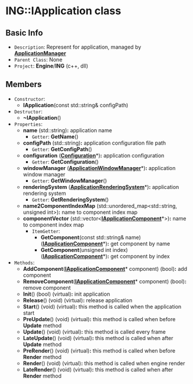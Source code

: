 # ING::IApplication class #  


## Basic Info ##
-  `Description`: Represent for application, managed by [**ApplicationManager**](Manager/ApplicationManager.md)
-  `Parent Class`: None
-  `Project`: **Engine**/**ING**  (c++, dll)

## Members ##
-  `Constructor`:
	+  **IApplication**(const std::string& configPath)
-  `Destructor`:
	+  **~IApplication**()
-  `Properties`:
	+  **name** (std::string)**:** application name
		*  `Getter`: **GetName**()
	+  **configPath** (std::string)**:** application configuration file path
		*  `Getter`: **GetConfigPath**()
	+  **configuration** ([**Configuration**]()*)**:** application configuration
		*  `Getter`: **GetConfiguration**()
	+  **windowManager** ([**ApplicationWindowManager**](WindowManager/ApplicationWindowManager.md)*)**:** application window manager
		*  `Getter`: **GetWindowManager**()
	+  **renderingSystem** ([**ApplicationRenderingSystem**](RenderingSystem/ApplicationRenderingSystem.md)*)**:** application rendering system
		*  `Getter`: **GetRenderingSystem**()
	+  **name2ComponentIndexMap** (std::unordered_map<std::string, unsigned int>)**:** name to component index map
	+  **componentVector** (std::vector<[**IApplicationComponent**](Component/IApplicationComponent.md)*>)**:** name to component index map
		*  `ItemGetter`:
			+ **GetComponent**(const std::string& name) ([**IApplicationComponent**](Component/IApplicationComponent.md)*)**:** get component by name
			+  **GetComponent**(unsigned int index) ([**IApplicationComponent**](Component/IApplicationComponent.md)*)**:** get component by index
-  `Methods`:
	+  **AddComponent**([**IApplicationComponent**](Component/IApplicationComponent.md)* component) (bool)**:** add component
	+  **RemoveComponent**([**IApplicationComponent**](Component/IApplicationComponent.md)* component) (bool)**:** remove component
	+  **Init**() (bool) (virtual)**:** init application
	+  **Release**() (void) (virtual)**:** release application
	+  **Start**() (void) (virtual)**:** this method is called when the application start
	+  **PreUpdate**() (void) (virtual)**:** this method is called when before **Update** method
	+  **Update**() (void) (virtual)**:** this method is called every frame
	+  **LateUpdate**() (void) (virtual)**:** this method is called when after **Update** method
	+  **PreRender**() (void) (virtual)**:** this method is called when before **Render** method
	+  **Render**() (void) (virtual)**:** this method is called when engine render
	+  **LateRender**() (void) (virtual)**:** this method is called when after **Render** method